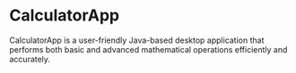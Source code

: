 # CalculatorApp
CalculatorApp is a user-friendly Java-based desktop application that performs both basic and advanced mathematical operations efficiently and accurately.
